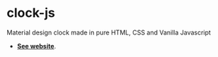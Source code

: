 # clock-js
Material design clock made in pure HTML, CSS and Vanilla Javascript

- **[See website](https://htmlpreview.github.io/?https://github.com/LaloFl/clock-js/blob/main/src/index.html)**.
